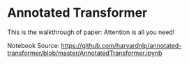 # Annotated Transformer
This is the walkthrough of paper: Attention is all you need!


Notebook Source: https://github.com/harvardnlp/annotated-transformer/blob/master/AnnotatedTransformer.ipynb



